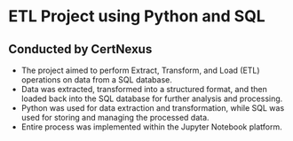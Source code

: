 # ETL Project using Python and SQL 
## Conducted by CertNexus
- The project aimed to perform Extract, Transform, and Load (ETL) operations on data from a SQL database.
- Data was extracted, transformed into a structured format, and then loaded back into the SQL database for further analysis and processing.
- Python was used for data extraction and transformation, while SQL was used for storing and managing the processed data.
- Entire process was implemented within the Jupyter Notebook platform. 
